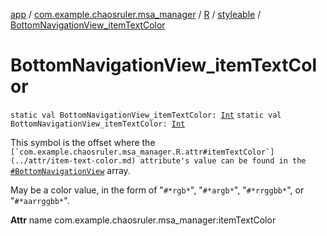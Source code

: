 [app](../../../index.md) / [com.example.chaosruler.msa_manager](../../index.md) / [R](../index.md) / [styleable](index.md) / [BottomNavigationView_itemTextColor](.)

# BottomNavigationView_itemTextColor

`static val BottomNavigationView_itemTextColor: `[`Int`](https://kotlinlang.org/api/latest/jvm/stdlib/kotlin/-int/index.html)
`static val BottomNavigationView_itemTextColor: `[`Int`](https://kotlinlang.org/api/latest/jvm/stdlib/kotlin/-int/index.html)

This symbol is the offset where the ``[`com.example.chaosruler.msa_manager.R.attr#itemTextColor`](../attr/item-text-color.md) attribute's value can be found in the ``[`#BottomNavigationView`](-bottom-navigation-view.md) array.

May be a color value, in the form of "`#*rgb*`", "`#*argb*`", "`#*rrggbb*`", or "`#*aarrggbb*`".

**Attr**
name com.example.chaosruler.msa_manager:itemTextColor

